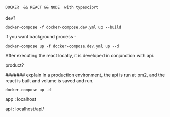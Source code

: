 ####
```
DOCKER  && REACT && NODE  with typesciprt 
```
####

dev?
```
docker-compose -f docker-compose.dev.yml up --build 
```
if you want background process - 

```
docker-compose up -f docker-compose.dev.yml up --d
```

After executing the react locally, it is developed in conjunction with api.



product?

####### explain
In a production environment, the api is run at pm2, and the react is built and volume is saved and run.

```
docker-compose up -d

```

app : localhost

api : localhost/api/


